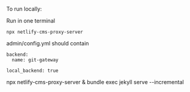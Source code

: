 To run locally:

Run in one terminal
```
npx netlify-cms-proxy-server
```

admin/config.yml should contain
```
backend:
  name: git-gateway

local_backend: true
```

npx netlify-cms-proxy-server & bundle exec jekyll serve --incremental